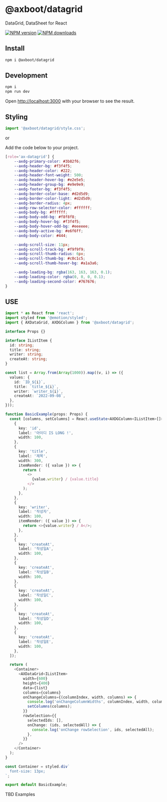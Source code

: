 # @axboot/datagrid

DataGrid, DataSheet for React

[![NPM version](https://img.shields.io/npm/v/@axframe/datagrid.svg?style=flat)](https://npmjs.org/package/@axframe/datagrid)
[![NPM downloads](http://img.shields.io/npm/dm/@axframe/datagrid.svg?style=flat)](https://npmjs.org/package/@axframe/datagrid)

## Install

```bash
npm i @axboot/datagrid
```

## Development

```bash
npm i
npm run dev
```

Open [http://localhost:3000](http://localhost:3000) with your browser to see the result.

## Styling

```typescript jsx
import '@axboot/datagrid/style.css';
```

or

Add the code below to your project.

```css
[role='ax-datagrid'] {
    --axdg-primary-color: #3b82f6;
    --axdg-header-bg: #f3f4f5;
    --axdg-header-color: #222;
    --axdg-header-font-weight: 500;
    --axdg-header-hover-bg: #e2e5e5;
    --axdg-header-group-bg: #e9e9e9;
    --axdg-footer-bg: #f3f4f5;
    --axdg-border-color-base: #d2d5d9;
    --axdg-border-color-light: #d2d5d9;
    --axdg-border-radius: 4px;
    --axdg-row-selector-color: #ffffff;
    --axdg-body-bg: #ffffff;
    --axdg-body-odd-bg: #f8f8f8;
    --axdg-body-hover-bg: #f3f4f5;
    --axdg-body-hover-odd-bg: #eeeeee;
    --axdg-body-active-bg: #e6f6ff;
    --axdg-body-color: #444;

    --axdg-scroll-size: 11px;
    --axdg-scroll-track-bg: #f9f9f9;
    --axdg-scroll-thumb-radius: 6px;
    --axdg-scroll-thumb-bg: #c0c1c5;
    --axdg-scroll-thumb-hover-bg: #a1a3a6;

    --axdg-loading-bg: rgba(163, 163, 163, 0.1);
    --axdg-loading-color: rgba(0, 0, 0, 0.1);
    --axdg-loading-second-color: #767676;
}

```

## USE

```typescript jsx
import * as React from 'react';
import styled from '@emotion/styled';
import { AXDataGrid, AXDGColumn } from '@axboot/datagrid';

interface Props {}

interface IListItem {
  id: string;
  title: string;
  writer: string;
  createAt: string;
}

const list = Array.from(Array(1000)).map((v, i) => ({
  values: {
    id: `ID_${i}`,
    title: `title_${i}`,
    writer: `writer_${i}`,
    createAt: `2022-09-08`,
  },
}));

function BasicExample(props: Props) {
  const [columns, setColumns] = React.useState<AXDGColumn<IListItem>[]>([
    {
      key: 'id',
      label: '아이디 IS LONG !',
      width: 100,
    },
    {
      key: 'title',
      label: '제목',
      width: 300,
      itemRender: ({ value }) => {
        return (
          <>
            {value.writer} / {value.title}
          </>
        );
      },
    },
    {
      key: 'writer',
      label: '작성자',
      width: 100,
      itemRender: ({ value }) => {
        return <>{value.writer} / A</>;
      },
    },
    {
      key: 'createAt',
      label: '작성일A',
      width: 100,
    },
    {
      key: 'createAt',
      label: '작성일B',
      width: 100,
    },
    {
      key: 'createAt',
      label: '작성일C',
      width: 100,
    },
    {
      key: 'createAt',
      label: '작성일D',
      width: 100,
    },
    {
      key: 'createAt',
      label: '작성일E',
      width: 100,
    },
  ]);

  return (
    <Container>
      <AXDataGrid<IListItem>
        width={600}
        height={400}
        data={list}
        columns={columns}
        onChangeColumns={(columnIndex, width, columns) => {
          console.log('onChangeColumnWidths', columnIndex, width, columns);
          setColumns(columns);
        }}
        rowSelection={{
          selectedIds: [],
          onChange: (ids, selectedAll) => {
            console.log('onChange rowSelection', ids, selectedAll);
          },
        }}
      />
    </Container>
  );
}

const Container = styled.div`
  font-size: 13px;
`;

export default BasicExample;
```

TBD Examples
